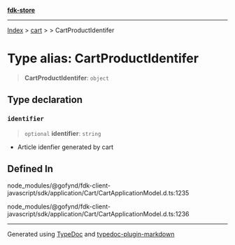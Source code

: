 [**fdk-store**](../../../README.md)
***

[Index](../../../API.md) > [cart](../../README.md) > [<internal>](../README.md) > CartProductIdentifer

# Type alias: CartProductIdentifer

> **CartProductIdentifer**: `object`

## Type declaration

### `identifier`

> `optional` **identifier**: `string`

- Article idenfier generated by cart

## Defined In

node\_modules/@gofynd/fdk-client-javascript/sdk/application/Cart/CartApplicationModel.d.ts:1235

node\_modules/@gofynd/fdk-client-javascript/sdk/application/Cart/CartApplicationModel.d.ts:1236

***
Generated using [TypeDoc](https://typedoc.org/) and [typedoc-plugin-markdown](https://www.npmjs.com/package/typedoc-plugin-markdown)

